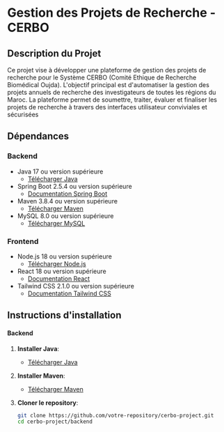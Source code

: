 # Gestion des Projets de Recherche - CERBO
## Description du Projet
Ce projet vise à développer une plateforme de gestion des projets de recherche pour le Système CERBO (Comité Ethique de Recherche Biomédical Oujda). L'objectif principal est d'automatiser la gestion des projets annuels de recherche des investigateurs de toutes les régions du Maroc. La plateforme permet de soumettre, traiter, évaluer et finaliser les projets de recherche à travers des interfaces utilisateur conviviales et sécurisées

## Dépendances
### Backend

- Java 17 ou version supérieure
  - [Télécharger Java](https://www.oracle.com/java/technologies/javase-jdk11-downloads.html)
- Spring Boot 2.5.4 ou version supérieure
  - [Documentation Spring Boot](https://spring.io/projects/spring-boot)
- Maven 3.8.4 ou version supérieure
  - [Télécharger Maven](https://maven.apache.org/download.cgi)
- MySQL 8.0 ou version supérieure
  - [Télécharger MySQL](https://dev.mysql.com/downloads/mysql/)
### Frontend

- Node.js 18 ou version supérieure
  - [Télécharger Node.js](https://nodejs.org/en/download/)
- React 18 ou version supérieure
  - [Documentation React](https://reactjs.org/)
- Tailwind CSS 2.1.0 ou version supérieure
  - [Documentation Tailwind CSS](https://tailwindcss.com/docs)

## Instructions d'installation
#### Backend

1. **Installer Java**:
   - [Télécharger Java](https://www.oracle.com/java/technologies/javase-jdk11-downloads.html)

2. **Installer Maven**:
   - [Télécharger Maven](https://maven.apache.org/download.cgi)

3. **Cloner le repository**:
   ```bash
   git clone https://github.com/votre-repository/cerbo-project.git
   cd cerbo-project/backend
